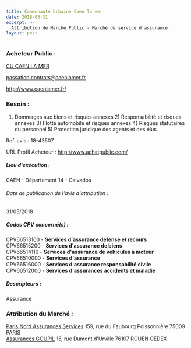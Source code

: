 ```yaml
---
title: Communauté Urbaine Caen la mer
date: 2018-03-31
excerpt: >-
  Attribution de Marché Public - Marché de service d'assurance
layout: post
---
```


### Acheteur Public : 
<a href="/acheteur-133/siren-200065597"> CU CAEN LA MER</a><br/>



passation.contrats@caenlamer.fr


http://www.caenlamer.fr/
### Besoin :

1) Dommages aux biens et risques annexes 2) Responsabilité et risques annexes 3) Flotte automobile et risques annexes 4) Risques statutaires du personnel 5) Protection juridique des agents et des élus

Ref. avis : 18-43507

URL Profil Acheteur : http://www.achatpublic.com/

##### Lieu d'exécution :

CAEN - Département 14 - Calvados

###### Date de publication de l'avis d'attribution : 
31/03/2018

##### Codes CPV concerné(s) :
CPV66513100 - **Services d'assurance défense et recours** <br/>
CPV66515200 - **Services d'assurance de biens** <br/>
CPV66514110 - **Services d'assurance de véhicules à moteur** <br/>
CPV66510000 - **Services d'assurance** <br/>
CPV66516000 - **Services d'assurance responsabilité civile** <br/>
CPV66512000 - **Services d'assurances accidents et maladie** <br/>

##### Descripteurs :
Assurance <br/>

### Attribution du Marché :
<a href="/entreprise-549/siren-341539815"> Paris Nord Assurances Services</a>    159, rue du Faubourg Poissonnière 75009 PARIS <br/>
<a href="/entreprise-565/siren-487982647"> Assurances GOUPIL</a>    15, rue Dumont d'Urville 76107 ROUEN CEDEX <br/>
